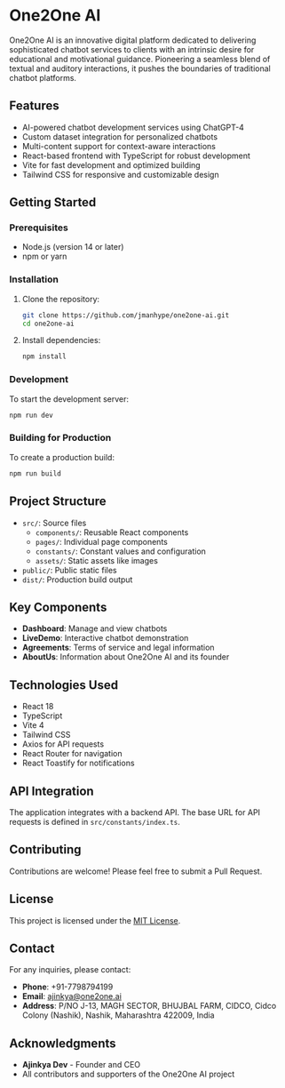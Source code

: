 # One2One AI

One2One AI is an innovative digital platform dedicated to delivering sophisticated chatbot services to clients with an intrinsic desire for educational and motivational guidance. Pioneering a seamless blend of textual and auditory interactions, it pushes the boundaries of traditional chatbot platforms.

## Features

- AI-powered chatbot development services using ChatGPT-4
- Custom dataset integration for personalized chatbots
- Multi-content support for context-aware interactions
- React-based frontend with TypeScript for robust development
- Vite for fast development and optimized building
- Tailwind CSS for responsive and customizable design

## Getting Started

### Prerequisites

- Node.js (version 14 or later)
- npm or yarn

### Installation

1. Clone the repository:
   ```bash
   git clone https://github.com/jmanhype/one2one-ai.git
   cd one2one-ai
   ```

2. Install dependencies:
   ```bash
   npm install
   ```

### Development

To start the development server:
```bash
npm run dev
```

### Building for Production

To create a production build:
```bash
npm run build
```

## Project Structure

- `src/`: Source files
  - `components/`: Reusable React components
  - `pages/`: Individual page components
  - `constants/`: Constant values and configuration
  - `assets/`: Static assets like images
- `public/`: Public static files
- `dist/`: Production build output

## Key Components

- **Dashboard**: Manage and view chatbots
- **LiveDemo**: Interactive chatbot demonstration
- **Agreements**: Terms of service and legal information
- **AboutUs**: Information about One2One AI and its founder

## Technologies Used

- React 18
- TypeScript
- Vite 4
- Tailwind CSS
- Axios for API requests
- React Router for navigation
- React Toastify for notifications

## API Integration

The application integrates with a backend API. The base URL for API requests is defined in `src/constants/index.ts`.

## Contributing

Contributions are welcome! Please feel free to submit a Pull Request.

## License

This project is licensed under the [MIT License](LICENSE).

## Contact

For any inquiries, please contact:
- **Phone**: +91-7798794199
- **Email**: ajinkya@one2one.ai
- **Address**: P/NO J-13, MAGH SECTOR, BHUJBAL FARM, CIDCO, Cidco Colony (Nashik), Nashik, Maharashtra 422009, India

## Acknowledgments

- **Ajinkya Dev** - Founder and CEO
- All contributors and supporters of the One2One AI project

